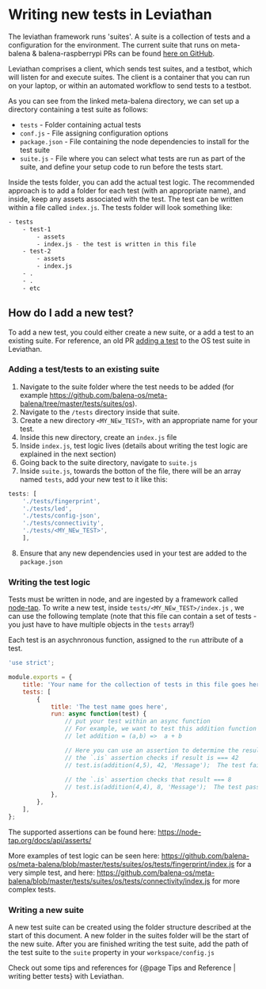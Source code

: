 # Writing new tests in Leviathan

The leviathan framework runs 'suites'. A suite is a collection of tests and a configuration for the environment. The current suite that runs on meta-balena & balena-raspberrypi PRs can be found [here on GitHub](https://github.com/balena-os/meta-balena/tree/master/tests/suites/os).

Leviathan comprises a client, which sends test suites, and a testbot, which will listen for and execute suites. The client is a container that you can run on your laptop, or within an automated workflow to send tests to a testbot.

As you can see from the linked meta-balena directory, we can set up a directory containing a test suite as follows:
- `tests` - Folder containing actual tests
- `conf.js` - File assigning configuration options
- `package.json` - File containing the node dependencies to install for the test suite
- `suite.js` - File where you can select what tests are run as part of the suite, and define your setup code to run before the tests start.

Inside the tests folder, you can add the actual test logic. The recommended approach is to add a folder for each test (with an appropriate name), and inside, keep any assets associated with the test. The test can be written within a file called `index.js`. The tests folder will look something like:

```bash
- tests
    - test-1
        - assets
        - index.js - the test is written in this file
    - test-2
        - assets
        - index.js
    - .
    - .
    - etc 
```

## How do I add a new test?

To add a new test, you could either create a new suite, or a add a test to an existing suite.
For reference, an old PR [adding a test](https://github.com/balena-os/leviathan/commit/0ec26632881ef2c262e67d30ebccaaf0611b01ad#diff-df7b8717d54947445c5900174e15e5cf) to the OS test suite in Leviathan.

### Adding a test/tests to an existing suite

1. Navigate to the suite folder where the test needs to be added (for example https://github.com/balena-os/meta-balena/tree/master/tests/suites/os). 
2. Navigate to the `/tests` directory inside that suite.
3. Create a new directory `<MY_NEw_TEST>`, with an appropriate name for your test.
4. Inside this new directory, create an `index.js` file
5. Inside `index.js`, test logic lives (details about writing the test logic are explained in the next section)
6. Going back to the suite directory, navigate to `suite.js`
7. Inside `suite.js`, towards the botton of the file, there will be an array named `tests`, add your new test to it like this:
```js
tests: [
    './tests/fingerprint',
    './tests/led',
    './tests/config-json',
    './tests/connectivity',
    './tests/<MY_NEw_TEST>',
    ],
```
8. Ensure that any new dependencies used in your test are added to the `package.json`


### Writing the test logic

Tests must be written in node, and are ingested by a framework called [node-tap](https://node-tap.org/docs/api/asserts/). 
To write a new test, inside `tests/<MY_NEw_TEST>/index.js` , we can use the following template (note that this file can contain a set of tests - you just have to have multiple objects in the `tests` array!)

Each test is an asychnronous function, assigned to the `run` attribute of a test.

```js
'use strict';

module.exports = {
    title: 'Your name for the collection of tests in this file goes here',
    tests: [
        {
            title: 'The test name goes here',
            run: async function(test) { 
                // put your test within an async function
                // For example, we want to test this addition function
                // let addition = (a,b) =>  a + b

                // Here you can use an assertion to determine the result of the test for example:
                // the `.is` assertion checks if result is === 42
                // test.is(addition(4,5), 42, 'Message');  The test fails with Message!
                
                // the `.is` assertion checks that result === 8
                // test.is(addition(4,4), 8, 'Message');  The test passes!
            },
        },
    ],
};
```
The supported assertions can be found here: https://node-tap.org/docs/api/asserts/

More examples of test logic can be seen here: https://github.com/balena-os/meta-balena/blob/master/tests/suites/os/tests/fingerprint/index.js for a very simple test, and here: https://github.com/balena-os/meta-balena/blob/master/tests/suites/os/tests/connectivity/index.js for more complex tests. 

### Writing a new suite

A new test suite can be created using the folder structure described at the start of this document. A new folder in the suites folder will be the start of the new suite. After you are finished writing the test suite, add the path of the test suite to the `suite` property in your `workspace/config.js`

Check out some tips and references for {@page Tips and Reference | writing better tests} with Leviathan.
